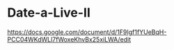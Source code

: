 Date-a-Live-II
==============
https://docs.google.com/document/d/1F9Igf1fYUeBqH-PCC04WKdWLl7fWoxeKhvBx25xiLWA/edit
